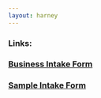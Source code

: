 ```yaml
---
layout: harney
---
```



<body>
<div>	
	<h3>  Links: </h3>
	<h3><a href="/business.md">Business Intake Form</a></h3>
	<h3><a href="/sample.md">Sample Intake Form</a></h3>

</div>
</body>